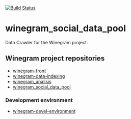 [![Build Status](https://travis-ci.org/MarcosSegovia/winegram_social_data_pool.svg?branch=master)](https://travis-ci.org/MarcosSegovia/winegram_social_data_pool)

# winegram_social_data_pool

Data Crawler for the Winegram project.

## Winegram project repositories

- [winegram-front](https://github.com/albhilazo/winegram-front)
- [winegram-data-indexing](https://github.com/albhilazo/winegram-data-indexing)
- [winegram_analisis](https://github.com/aaidettaa/winegram_analisis)
- [winegram_social_data_pool](https://github.com/MarcosSegovia/winegram_social_data_pool)

### Development environment

- [winegram-devel-environment](https://github.com/albhilazo/winegram-devel-environment)
